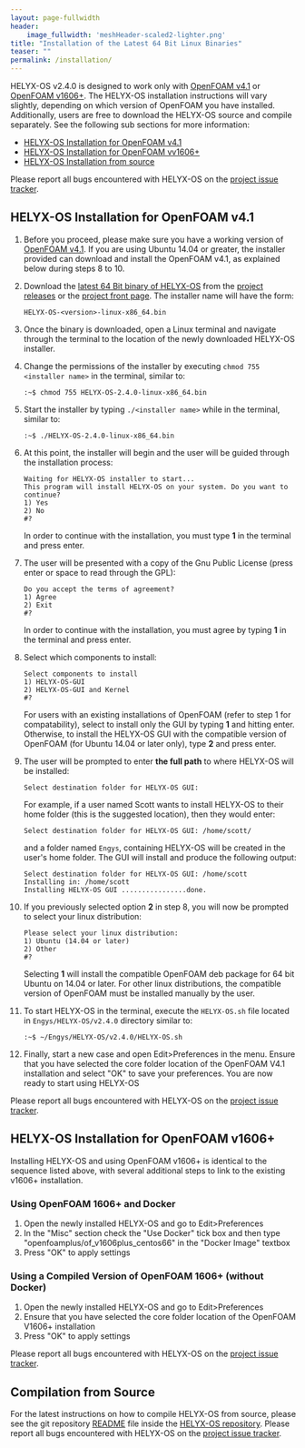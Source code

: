 ```yaml
---
layout: page-fullwidth
header:
    image_fullwidth: 'meshHeader-scaled2-lighter.png'
title: "Installation of the Latest 64 Bit Linux Binaries"
teaser: ""
permalink: /installation/
---
```


HELYX-OS v2.4.0 is designed to work only with [OpenFOAM v4.1](http://www.openfoam.org/archive/4.1/download/source.php) or [OpenFOAM v1606+](http://openfoam.com/download/install-binary.php).  The HELYX-OS installation instructions will vary slightly, depending on which version of OpenFOAM you have installed.  Additionally, users are free to download the HELYX-OS source and compile separately.  See the following sub sections for more information:

- [HELYX-OS Installation for OpenFOAM v4.1](#v41)
- [HELYX-OS Installation for OpenFOAM vv1606+](#v1606)
- [HELYX-OS Installation from source](#fromSource)

Please report all bugs encountered with HELYX-OS on the [project issue tracker](https://github.com/ENGYS/HELYX-OS/issues).

### <a name="v41"></a>
 
## HELYX-OS Installation for OpenFOAM v4.1 
1.  Before you proceed, please make sure you have a working version of [OpenFOAM v4.1](http://www.openfoam.org/archive/4.1/download/source.php).  If you are using Ubuntu 14.04 or greater, the installer provided can download and install the OpenFOAM v4.1, as explained below during steps 8 to 10.

2.  Download the [latest 64 Bit binary of HELYX-OS](https://github.com/ENGYS/HELYX-OS/releases/download/v2.4.0/HELYX-OS-2.4.0-linux-x86_64.bin) from the [project releases](https://github.com/ENGYS/HELYX-OS/releases) or the [project front page](http://engys.github.io/HELYX-OS/).  The installer name will have the form:

        HELYX-OS-<version>-linux-x86_64.bin

3.  Once the binary is downloaded, open a Linux terminal and navigate through the terminal to the location of the newly downloaded HELYX-OS installer.

4.  Change the permissions of the installer by executing ```chmod 755 <installer name>``` in the terminal, similar to:

        :~$ chmod 755 HELYX-OS-2.4.0-linux-x86_64.bin  
   
5.  Start the installer by typing ```./<installer name>``` while in the terminal, similar to:

        :~$ ./HELYX-OS-2.4.0-linux-x86_64.bin     

6.  At this point, the installer will begin and the user will be guided through the installation process:

        Waiting for HELYX-OS installer to start...
        This program will install HELYX-OS on your system. Do you want to continue?
        1) Yes
        2) No
        #?        

    In order to continue with the installation, you must type **1** in the terminal and press enter.<br>

7.  The user will be presented with a copy of the Gnu Public License (press enter or space to read through the GPL):

        Do you accept the terms of agreement?
        1) Agree
        2) Exit
        #?

    In order to continue with the installation, you must agree by typing **1** in the terminal and press enter.<br>

8.  Select which components to install:

        Select components to install
        1) HELYX-OS-GUI
        2) HELYX-OS-GUI and Kernel
        #?

    For users with an existing installations of OpenFOAM (refer to step 1 for compatability), select to install only the GUI by typing **1** and hitting enter.  Otherwise, to install the HELYX-OS GUI with the compatible version of OpenFOAM (for Ubuntu 14.04 or later only), type **2** and press enter.

9.  The user will be prompted to enter **the full path** to where HELYX-OS will be installed:

        Select destination folder for HELYX-OS GUI:

    For example, if a user named Scott wants to install HELYX-OS to their home folder (this is the suggested location), then they would enter:

        Select destination folder for HELYX-OS GUI: /home/scott/
    
    and a folder named ```Engys```, containing HELYX-OS will be created in the user's home folder.  The GUI will install and produce the following output:

        Select destination folder for HELYX-OS GUI: /home/scott
        Installing in: /home/scott
        Installing HELYX-OS GUI ................done.

10.  If you previously selected option **2** in step 8, you will now be prompted to select your linux distribution:

         Please select your linux distribution:
         1) Ubuntu (14.04 or later)
         2) Other
         #?
    
     Selecting **1** will install the compatible OpenFOAM deb package for 64 bit Ubuntu on 14.04 or later.  For other linux distributions, the compatible version of OpenFOAM must be installed manually by the user.
    
11.  To start HELYX-OS in the terminal, execute the ```HELYX-OS.sh``` file located in ```Engys/HELYX-OS/v2.4.0``` directory similar to:

         :~$ ~/Engys/HELYX-OS/v2.4.0/HELYX-OS.sh       

12.  Finally, start a new case and open Edit>Preferences in the menu.  Ensure that you have selected the core folder location of the OpenFOAM V4.1 installation and select "OK" to save your preferences.  You are now ready to start using HELYX-OS

Please report all bugs encountered with HELYX-OS on the [project issue tracker](https://github.com/ENGYS/HELYX-OS/issues).

### <a name="v1606"></a>

## HELYX-OS Installation for OpenFOAM v1606+

Installing HELYX-OS and using OpenFOAM v1606+ is identical to the sequence listed above, with several additional steps to link to the existing v1606+ installation.

### Using OpenFOAM 1606+ and Docker

1.  Open the newly installed HELYX-OS and go to Edit>Preferences
2.  In the "Misc" section check the "Use Docker" tick box and then type "openfoamplus/of_v1606plus_centos66" in the "Docker Image" textbox
3.  Press "OK" to apply settings 

### Using a Compiled Version of OpenFOAM 1606+ (without Docker)

1.  Open the newly installed HELYX-OS and go to Edit>Preferences
2.  Ensure that you have selected the core folder location of the OpenFOAM V1606+ installation
3.  Press "OK" to apply settings 

Please report all bugs encountered with HELYX-OS on the [project issue tracker](https://github.com/ENGYS/HELYX-OS/issues).

### <a name="v1606"></a>

## Compilation from Source
For the latest instructions on how to compile HELYX-OS from source, please see the git repository [README](https://github.com/ENGYS/HELYX-OS/blob/master/README.md) file inside the [HELYX-OS repository](https://github.com/ENGYS/HELYX-OS).  Please report all bugs encountered with HELYX-OS on the [project issue tracker](https://github.com/ENGYS/HELYX-OS/issues).
